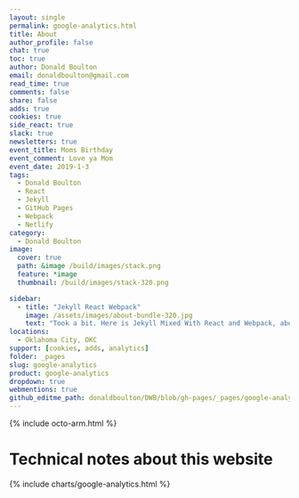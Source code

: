 ```yaml
---
layout: single
permalink: google-analytics.html
title: About
author_profile: false
chat: true
toc: true
author: Donald Boulton
email: donaldboulton@gmail.com
read_time: true
comments: false
share: false
adds: true
cookies: true
side_react: true
slack: true
newsletters: true
event_title: Moms Birthday
event_comment: Love ya Mom
event_date: 2019-1-3
tags: 
  - Donald Boulton
  - React
  - Jekyll
  - GitHub Pages
  - Webpack
  - Netlify
category:
  - Donald Boulton
image:
  cover: true
  path: &image /build/images/stack.png
  feature: *image
  thumbnail: /build/images/stack-320.png

sidebar:
  - title: "Jekyll React Webpack"
    image: /assets/images/about-bundle-320.jpg
    text: "Took a bit. Here is Jekyll Mixed With React and Webpack, above is Bundle Analyzer build image."
locations: 
  - Oklahoma City, OKC
support: [cookies, adds, analytics]
folder: _pages
slug: google-analytics
product: google-analytics
dropdown: true
webmentions: true
github_editme_path: donaldboulton/DWB/blob/gh-pages/_pages/google-analytics.md
---
```


{% include octo-arm.html %}

# Technical notes about this website

{% include charts/google-analytics.html %}